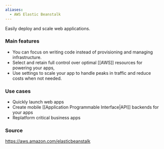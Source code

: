 ```yaml
---
aliases:
  - AWS Elastic Beanstalk
---
```

Easily deploy and scale web applications.

### Main features
* You can focus on writing code instead of provisioning and managing infrastructure.
* Select and retain full control over optimal [[AWS]] resources for powering your apps,
* Use settings to scale your app to handle peaks in traffic and reduce costs when not needed.
### Use cases
* Quickly launch web apps
* Create mobile [[Application Programmable Interface|API]] backends for your apps
* Replatform critical business apps

### Source
https://aws.amazon.com/elasticbeanstalk